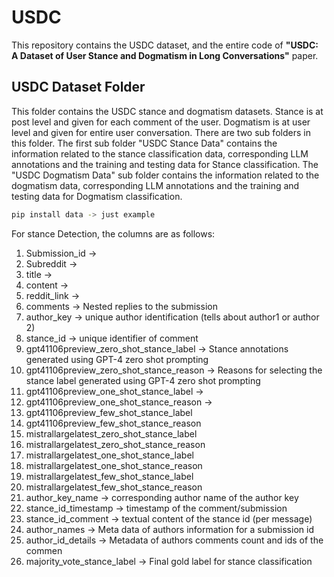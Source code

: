 # USDC
This repository contains the USDC dataset, and the entire code of **"USDC: A Dataset of User Stance and Dogmatism in Long Conversations"** paper.

## USDC Dataset Folder
This folder contains the USDC stance and dogmatism datasets.
Stance is at post level and given for each comment of the user.
Dogmatism is at user level and given for entire user conversation.
There are two sub folders in this folder. The first sub folder "USDC Stance Data" contains the information related to the stance classification data, corresponding LLM annotations and the training and testing data for Stance classification. The "USDC Dogmatism Data" sub folder contains the information related to the dogmatism data, corresponding LLM annotations and the training and testing data for Dogmatism classification.

``` bash
pip install data -> just example
```

For stance Detection, the columns are as follows:
  1. Submission_id ->
  2. Subreddit ->
  3. title ->
  4. content ->
  5. reddit_link ->
  6. comments -> Nested replies to the submission
  7. author_key -> unique author identification (tells about author1 or author 2)
  8. stance_id -> unique identifier of comment
9. gpt41106preview_zero_shot_stance_label -> Stance annotations generated using GPT-4 zero shot prompting
10. gpt41106preview_zero_shot_stance_reason -> Reasons for selecting the stance label generated using GPT-4 zero shot prompting
11. gpt41106preview_one_shot_stance_label ->
12. gpt41106preview_one_shot_stance_reason ->
13. gpt41106preview_few_shot_stance_label
14. gpt41106preview_few_shot_stance_reason
15. mistrallargelatest_zero_shot_stance_label
16. mistrallargelatest_zero_shot_stance_reason
17. mistrallargelatest_one_shot_stance_label
18. mistrallargelatest_one_shot_stance_reason
19. mistrallargelatest_few_shot_stance_label
20. mistrallargelatest_few_shot_stance_reason
21. author_key_name -> corresponding author name of the author key
22. stance_id_timestamp -> timestamp of the comment/submission
23. stance_id_comment -> textual content of the stance id (per message)
24. author_names -> Meta data of authors information for a submission id
25. author_id_details -> Metadata of authors comments count and ids of the commen
26. majority_vote_stance_label -> Final gold label for stance classification


